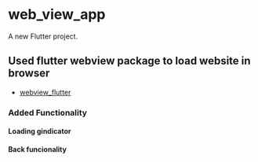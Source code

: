 # web_view_app

A new Flutter project.

## Used flutter webview package to load website in browser
- [webview_flutter](https://pub.dev/packages/webview_flutter)

### Added Functionality
#### Loading gindicator
#### Back funcionality 
